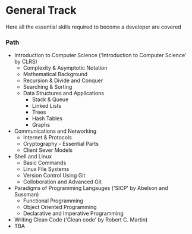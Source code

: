 # General Track
Here all the essential skills required to become a developer are covered
### Path
- Introduction to Computer Science ('Introduction to Computer Science' by CLRS)
  - Complexity & Asymptotic Notation
  - Mathematical Background
  - Recursion & Divide and Conquer
  - Searching & Sorting
  - Data Structures and Applications
    - Stack & Queue
    - Linked Lists
    - Trees
    - Hash Tables
    - Graphs
- Communications and Networking
  - Internet & Protocols
  - Cryptography - Essential Parts
  - Client Sever Models
- Shell and Linux
  - Basic Commands
  - Linux File Systems
  - Version Control Using Git
  - Colloboration and Advanced Git
- Paradigms of Programming Langauges ('SICP' by Abelson and Sussman)
  - Functional Programming
  - Object Oriented Programming
  - Declarative and Imperative Programming
- Writing Clean Code ('Clean code' by Robert C. Martin)
- TBA
   
